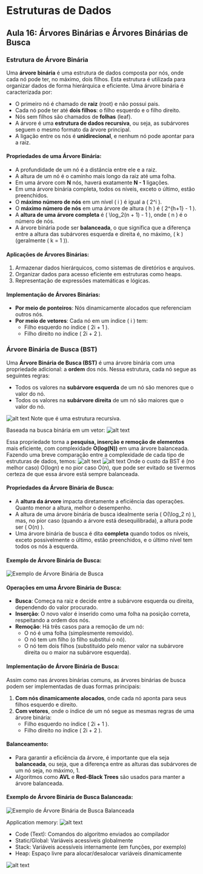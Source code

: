 # **Estruturas de Dados**

## **Aula 16: Árvores Binárias e Árvores Binárias de Busca**

### **Estrutura de Árvore Binária**

Uma **árvore binária** é uma estrutura de dados composta por nós, onde cada nó pode ter, no máximo, dois filhos. Esta estrutura é utilizada para organizar dados de forma hierárquica e eficiente. Uma árvore binária é caracterizada por:

- O primeiro nó é chamado de **raiz** (root) e não possui pais.
- Cada nó pode ter até **dois filhos**: o filho esquerdo e o filho direito.
- Nós sem filhos são chamados de **folhas** (leaf).
- A árvore é uma **estrutura de dados recursiva**, ou seja, as subárvores seguem o mesmo formato da árvore principal.
- A ligação entre os nós é **unidirecional**, e nenhum nó pode apontar para a raiz.

#### Propriedades de uma Árvore Binária:
- A profundidade de um nó é a distância entre ele e a raiz.
- A altura de um nó é o caminho mais longo da raiz até uma folha.
- Em uma árvore com **N** nós, haverá exatamente **N - 1** ligações.
- Em uma árvore binária completa, todos os níveis, exceto o último, estão preenchidos.
- O **máximo número de nós** em um nível \( i \) é igual a \( 2^i \).
- O **máximo número de nós** em uma árvore de altura \( h \) é \( 2^{h+1} - 1 \).
- A **altura de uma árvore completa** é \( \log_2(n + 1) - 1 \), onde \( n \) é o número de nós.
- A árvore binária pode ser **balanceada**, o que significa que a diferença entre a altura das subárvores esquerda e direita é, no máximo, \( k \) (geralmente \( k = 1 \)).

#### Aplicações de Árvores Binárias:
1. Armazenar dados hierárquicos, como sistemas de diretórios e arquivos.
2. Organizar dados para acesso eficiente em estruturas como heaps.
3. Representação de expressões matemáticas e lógicas.

#### Implementação de Árvores Binárias:
- **Por meio de ponteiros**: Nós dinamicamente alocados que referenciam outros nós.
- **Por meio de vetores**: Cada nó em um índice \( i \) tem:
  - Filho esquerdo no índice \( 2i + 1 \).
  - Filho direito no índice \( 2i + 2 \).

### **Árvore Binária de Busca (BST)**

Uma **Árvore Binária de Busca (BST)** é uma árvore binária com uma propriedade adicional: a **ordem** dos nós. Nessa estrutura, cada nó segue as seguintes regras:

- Todos os valores na **subárvore esquerda** de um nó são menores que o valor do nó.
- Todos os valores na **subárvore direita** de um nó são maiores que o valor do nó.

![alt text](assets/image-6.png)
Note que é uma estrutura recursiva.

Baseada na busca binária em um vetor:
![alt text](assets/image-7.png)

Essa propriedade torna a **pesquisa, inserção e remoção de elementos** mais eficiente, com complexidade **O(log(N))** em uma árvore balanceada. Fazendo uma breve comparação entre a complexidade de cada tipo de estruturas de dados, temos:
![alt text](assets/image-4.png)
![alt text](assets/image-8.png)
Onde o custo da BST é (no melhor caso) O(logn) e no pior caso O(n), que pode ser evitado se tivermos certeza de que essa árvore está sempre balanceada.

#### Propriedades da Árvore Binária de Busca:
- A **altura da árvore** impacta diretamente a eficiência das operações. Quanto menor a altura, melhor o desempenho.
- A altura de uma árvore binária de busca idealmente seria \( O(\log_2 n) \), mas, no pior caso (quando a árvore está desequilibrada), a altura pode ser \( O(n) \).
- Uma árvore binária de busca é dita **completa** quando todos os níveis, exceto possivelmente o último, estão preenchidos, e o último nível tem todos os nós à esquerda.

#### Exemplo de Árvore Binária de Busca:
![Exemplo de Árvore Binária de Busca](assets/image-1.png)

#### Operações em uma Árvore Binária de Busca:
- **Busca**: Começa na raiz e decide entre a subárvore esquerda ou direita, dependendo do valor procurado.
- **Inserção**: O novo valor é inserido como uma folha na posição correta, respeitando a ordem dos nós.
- **Remoção**: Há três casos para a remoção de um nó:
  - O nó é uma folha (simplesmente removido).
  - O nó tem um filho (o filho substitui o nó).
  - O nó tem dois filhos (substituído pelo menor valor na subárvore direita ou o maior na subárvore esquerda).

#### Implementação de Árvore Binária de Busca:
Assim como nas árvores binárias comuns, as árvores binárias de busca podem ser implementadas de duas formas principais:
1. **Com nós dinamicamente alocados**, onde cada nó aponta para seus filhos esquerdo e direito.
2. **Com vetores**, onde o índice de um nó segue as mesmas regras de uma árvore binária: 
   - Filho esquerdo no índice \( 2i + 1 \).
   - Filho direito no índice \( 2i + 2 \).

#### Balanceamento:
- Para garantir a eficiência da árvore, é importante que ela seja **balanceada**, ou seja, que a diferença entre as alturas das subárvores de um nó seja, no máximo, 1.
- Algoritmos como **AVL** e **Red-Black Trees** são usados para manter a árvore balanceada.

#### Exemplo de Árvore Binária de Busca Balanceada:
![Exemplo de Árvore Binária de Busca Balanceada](assets/image-2.png)

Application memory:
![alt text](assets/image-9.png)
- Code (Text): Comandos do algoritmo enviados ao compilador
- Static/Global: Variáveis acessíveis globalmente
- Stack: Variáveis acessíveis internamente (em funções, por exemplo)
- Heap: Espaço livre para alocar/desalocar variáveis dinamicamente

![alt text](assets/image-10.png)